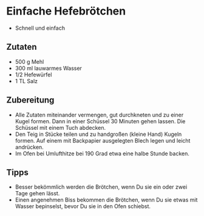# Einfache Hefebrötchen
- Schnell und einfach

## Zutaten
* 500 g Mehl
* 300 ml lauwarmes Wasser
* 1/2 Hefewürfel
* 1 TL Salz

## Zubereitung
* Alle Zutaten miteinander vermengen, gut durchkneten und zu einer Kugel formen. Dann in einer Schüssel 30 Minuten gehen lassen. Die Schüssel mit einem Tuch abdecken.
* Den Teig in Stücke teilen und zu handgroßen (kleine Hand) Kugeln formen. Auf einem mit Backpapier ausgelegten Blech legen und leicht andrücken.
* Im Ofen bei Umlufthitze bei 190 Grad etwa eine halbe Stunde backen.

## Tipps
* Besser bekömmlich werden die Brötchen, wenn Du sie ein oder zwei Tage gehen lässt.
* Einen angenehmen Biss bekommen die Brötchen, wenn Du sie etwas mit Wasser bepinselst, bevor Du sie in den Ofen schiebst.

